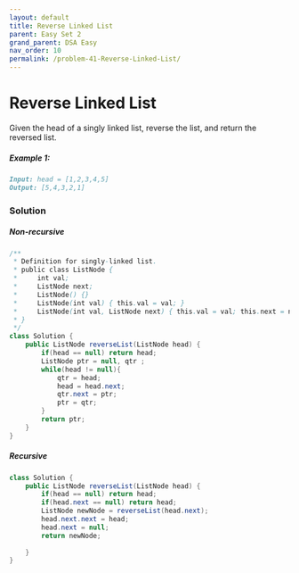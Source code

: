 ```yaml
---
layout: default
title: Reverse Linked List
parent: Easy Set 2
grand_parent: DSA Easy
nav_order: 10
permalink: /problem-41-Reverse-Linked-List/
---
```

# Reverse Linked List

Given the head of a singly linked list, reverse the list, and return the reversed list.

##### Example 1:
```markdown
Input: head = [1,2,3,4,5]
Output: [5,4,3,2,1]
```
### Solution
##### Non-recursive 
```java
/**
 * Definition for singly-linked list.
 * public class ListNode {
 *     int val;
 *     ListNode next;
 *     ListNode() {}
 *     ListNode(int val) { this.val = val; }
 *     ListNode(int val, ListNode next) { this.val = val; this.next = next; }
 * }
 */
class Solution {
    public ListNode reverseList(ListNode head) {
        if(head == null) return head;
        ListNode ptr = null, qtr ;
        while(head != null){
            qtr = head;
            head = head.next;
            qtr.next = ptr;
            ptr = qtr;
        }
        return ptr;
    }
}
```
##### Recursive
```java
class Solution {
    public ListNode reverseList(ListNode head) {
        if(head == null) return head;
        if(head.next == null) return head;
        ListNode newNode = reverseList(head.next);
        head.next.next = head;
        head.next = null;
        return newNode;
        
    }
}
```